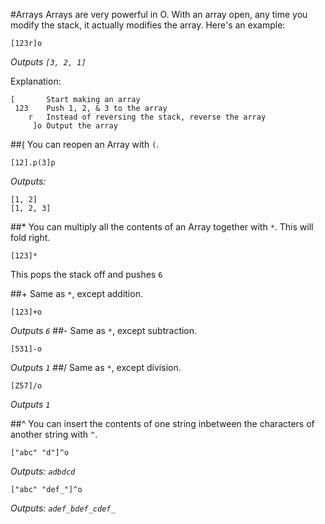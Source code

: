 #Arrays
Arrays are very powerful in O. With an array open, any time you modify the stack, it actually modifies the array. Here's an example:
```
[123r]o
```
*Outputs `[3, 2, 1]`*

Explanation:
```
[       Start making an array
 123    Push 1, 2, & 3 to the array
    r   Instead of reversing the stack, reverse the array
     ]o Output the array
```

##(
You can reopen an Array with `(`.
```
[12].p(3]p
```
*Outputs:*
```
[1, 2]
[1, 2, 3]
```

##*
You can multiply all the contents of an Array together with `*`. This will fold right.
```
[123]*
```
This pops the stack off and pushes `6`

##+
Same as `*`, except addition.
```
[123]+o
```
*Outputs `6`*
##-
Same as `*`, except subtraction.
```
[531]-o
```
*Outputs `1`*
##/
Same as `*`, except division.
```
[Z57]/o
```
*Outputs `1`*

##^
You can insert the contents of one string inbetween the characters of another string with `^`.
```
["abc" "d"]^o
```
*Outputs: `adbdcd`*

```
["abc" "def_"]^o
```

*Outputs: `adef_bdef_cdef_`*
